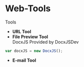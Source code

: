 # Web-Tools

Tools
* **URL Tool**
* **File Preview Tool**<br /> DocxJS Provided by DocxJSDev
```javascript
var docxJS = new DocxJS();
```

* **E-mail Tool**